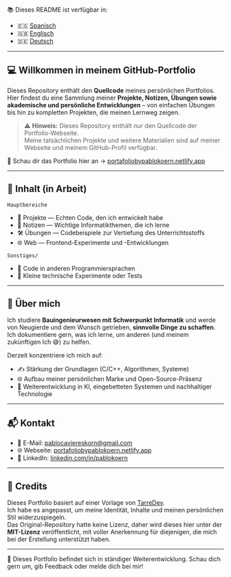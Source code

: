 📚 Dieses README ist verfügbar in:
- 🇪🇸 [Spanisch](README.es.md)
- 🇬🇧 [Englisch](README.md)
- 🇩🇪 [Deutsch](README.de.md)

---

## 💻 Willkommen in meinem GitHub-Portfolio

Dieses Repository enthält den **Quellcode** meines persönlichen Portfolios.  
Hier findest du eine Sammlung meiner **Projekte, Notizen, Übungen sowie akademische und persönliche Entwicklungen** – von einfachen Übungen bis hin zu kompletten Projekten, die meinen Lernweg zeigen.

> ⚠️ **Hinweis:** Dieses Repository enthält *nur* den Quellcode der Portfolio-Webseite.  
> Meine tatsächlichen Projekte und weitere Materialien sind auf meiner Webseite und meinem GitHub-Profil verfügbar.

🔗 Schau dir das Portfolio hier an → [portafoliobypablokoern.netlify.app](https://portafoliobypablokoern.netlify.app)

---

## 📂 Inhalt (in Arbeit)

`Hauptbereiche`
- 🧩 Projekte — Echten Code, den ich entwickelt habe
- 📓 Notizen — Wichtige Informatikthemen, die ich lerne
- 🛠️ Übungen — Codebeispiele zur Vertiefung des Unterrichtsstoffs
- 🌐 Web — Frontend-Experimente und -Entwicklungen

`Sonstiges/`
- 🔡 Code in anderen Programmiersprachen
- 🧠 Kleine technische Experimente oder Tests

---

## 🚀 Über mich

Ich studiere **Bauingenieurwesen mit Schwerpunkt Informatik** und werde von Neugierde und dem Wunsch getrieben, **sinnvolle Dinge zu schaffen**. Ich dokumentiere gern, was ich lerne, um anderen (und meinem zukünftigen Ich 😅) zu helfen.

Derzeit konzentriere ich mich auf:
- ✍️ Stärkung der Grundlagen (C/C++, Algorithmen, Systeme)
- 🌐 Aufbau meiner persönlichen Marke und Open-Source-Präsenz
- 🤖 Weiterentwicklung in KI, eingebetteten Systemen und nachhaltiger Technologie

---

## 📬 Kontakt

- 💌 E-Mail: [pablocaviereskorn@gmail.com](mailto:pablocaviereskorn@gmail.com)
- 🌐 Webseite: [portafoliobypablokoern.netlify.app](https://portafoliobypablokoern.netlify.app)
- 🔗 LinkedIn: [linkedin.com/in/pablokoern](https://www.linkedin.com/in/pablokoern)

---

## 🧾 Credits

Dieses Portfolio basiert auf einer Vorlage von [TarreDev](https://github.com/ratasi).  
Ich habe es angepasst, um meine Identität, Inhalte und meinen persönlichen Stil widerzuspiegeln.  
Das Original-Repository hatte keine Lizenz, daher wird dieses hier unter der **MIT-Lizenz** veröffentlicht, mit voller Anerkennung für diejenigen, die mich bei der Erstellung unterstützt haben.

---

🧪 Dieses Portfolio befindet sich in ständiger Weiterentwicklung. Schau dich gern um, gib Feedback oder melde dich bei mir!